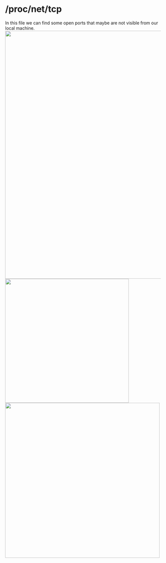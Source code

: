 # /proc/net/tcp
In this file we can find some open ports that maybe are not visible from our local machine.
<img src="https://github.com/alejandro-pentest/Hacking-Web/assets/161533623/7deafd89-2795-42d9-864f-c047c255b9a8" width="800">
<img src="https://github.com/alejandro-pentest/Hacking-Web/assets/161533623/aeb45bfa-3437-4528-8b00-dfcbb5dd4f67" width="400">
<img src="https://github.com/alejandro-pentest/Hacking-Web/assets/161533623/3a236977-4fcc-404c-b1ef-25777bec7630" width="500">
